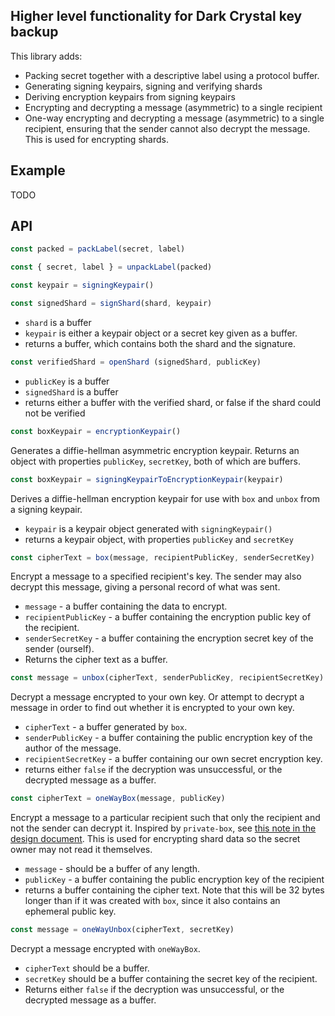## Higher level functionality for Dark Crystal key backup

This library adds:
 - Packing secret together with a descriptive label using a protocol buffer.
 - Generating signing keypairs, signing and verifying shards
 - Deriving encryption keypairs from signing keypairs
 - Encrypting and decrypting a message (asymmetric) to a single recipient
 - One-way encrypting and decrypting a message (asymmetric) to a single recipient, ensuring that the sender cannot also decrypt the message. This is used for encrypting shards.
     
## Example 

TODO

## API

```js
const packed = packLabel(secret, label)
```
```js
const { secret, label } = unpackLabel(packed)
```

```js
const keypair = signingKeypair()
```

```js
const signedShard = signShard(shard, keypair)
```
- `shard` is a buffer
- `keypair` is either a keypair object or a secret key given as a buffer.
- returns a buffer, which contains both the shard and the signature.

```js
const verifiedShard = openShard (signedShard, publicKey)
```
- `publicKey` is a buffer
- `signedShard` is a buffer
- returns either a buffer with the verified shard, or false if the shard could not be verified

```js
const boxKeypair = encryptionKeypair()
```
Generates a diffie-hellman asymmetric encryption keypair.
Returns an object with properties `publicKey`, `secretKey`, both of which are buffers.

```js
const boxKeypair = signingKeypairToEncryptionKeypair(keypair)
```
Derives a diffie-hellman encryption keypair for use with `box` and `unbox` from a signing keypair. 

- `keypair` is a keypair object generated with `signingKeypair()`
- returns a keypair object, with properties `publicKey` and `secretKey`

```js
const cipherText = box(message, recipientPublicKey, senderSecretKey)
```
Encrypt a message to a specified recipient's key. The sender may also decrypt this message, giving a personal record of what was sent. 

- `message` - a buffer containing the data to encrypt. 
- `recipientPublicKey` - a buffer containing the encryption public key of the recipient.
- `senderSecretKey` - a buffer containing the encryption secret key of the sender (ourself).
- Returns the cipher text as a buffer.

```js
const message = unbox(cipherText, senderPublicKey, recipientSecretKey)
```
Decrypt a message encrypted to your own key. Or attempt to decrypt a message in order to find out whether it is encrypted to your own key.

- `cipherText` - a buffer generated by `box`.
- `senderPublicKey` - a buffer containing the public encryption key of the author of the message.
- `recipientSecretKey` - a buffer containing our own secret encryption key. 
- returns either `false` if the decryption was unsuccessful, or the decrypted message as a buffer.

```js
const cipherText = oneWayBox(message, publicKey)
```
Encrypt a message to a particular recipient such that only the recipient and not the sender can decrypt it. Inspired by `private-box`, see [this note in the design document](https://github.com/auditdrivencrypto/private-box/blob/master/design.md#one-way-box).  This is used for encrypting shard data so the secret owner may not read it themselves.

- `message` - should be a buffer of any length.
- `publicKey` - a buffer containing the public encryption key of the recipient
- returns a buffer containing the cipher text. Note that this will be 32 bytes longer than if it was created with `box`, since it also contains an ephemeral public key.

```js
const message = oneWayUnbox(cipherText, secretKey)
```
Decrypt a message encrypted with `oneWayBox`.

- `cipherText` should be a buffer.
- `secretKey` should be a buffer containing the secret key of the recipient.
- Returns either `false` if the decryption was unsuccessful, or the decrypted message as a buffer.
